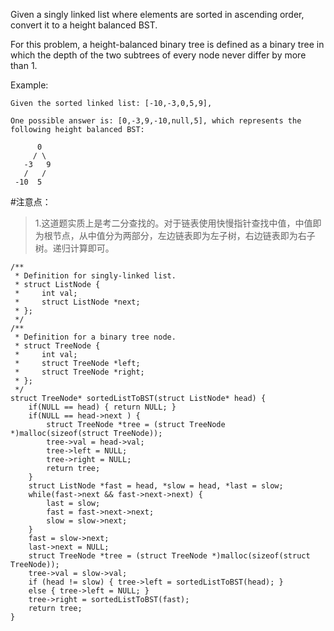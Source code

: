 Given a singly linked list where elements are sorted in ascending order, convert it to a height balanced BST.

For this problem, a height-balanced binary tree is defined as a binary tree in which the depth of the two subtrees of every node never differ by more than 1.

Example:

	Given the sorted linked list: [-10,-3,0,5,9],
	
	One possible answer is: [0,-3,9,-10,null,5], which represents the following height balanced BST:
	
	      0
	     / \
	   -3   9
	   /   /
	 -10  5


#注意点：
>1.这道题实质上是考二分查找的。对于链表使用快慢指针查找中值，中值即为根节点，从中值分为两部分，左边链表即为左子树，右边链表即为右子树。递归计算即可。


	/**
	 * Definition for singly-linked list.
	 * struct ListNode {
	 *     int val;
	 *     struct ListNode *next;
	 * };
	 */
	/**
	 * Definition for a binary tree node.
	 * struct TreeNode {
	 *     int val;
	 *     struct TreeNode *left;
	 *     struct TreeNode *right;
	 * };
	 */
	struct TreeNode* sortedListToBST(struct ListNode* head) {
	    if(NULL == head) { return NULL; }
	    if(NULL == head->next ) {
	        struct TreeNode *tree = (struct TreeNode *)malloc(sizeof(struct TreeNode));
	        tree->val = head->val;
	        tree->left = NULL;
	        tree->right = NULL;
	        return tree;
	    }
	    struct ListNode *fast = head, *slow = head, *last = slow;
	    while(fast->next && fast->next->next) {
	        last = slow;
	        fast = fast->next->next;
	        slow = slow->next;
	    }
	    fast = slow->next;
	    last->next = NULL;
	    struct TreeNode *tree = (struct TreeNode *)malloc(sizeof(struct TreeNode));
	    tree->val = slow->val;
	    if (head != slow) { tree->left = sortedListToBST(head); }
	    else { tree->left = NULL; }
	    tree->right = sortedListToBST(fast);
	    return tree;
	}